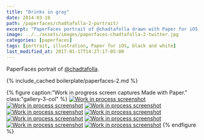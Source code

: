 ```yaml
---
title: "Drinks in gray"
date: 2014-03-18
path: /paperfaces/chadtafolla-2-portrait/
excerpt: "PaperFaces portrait of @chadtafolla drawn with Paper for iOS on an iPad."
image: ../../assets/images/paperfaces-chadtafolla-2-twitter.jpg
categories: [paperfaces]
tags: [portrait, illustration, Paper for iOS, black and white]
last_modified_at: 2017-01-17T14:27:17-05:00
---
```


PaperFaces portrait of [@chadtafolla](https://twitter.com/chadtafolla).

{% include_cached boilerplate/paperfaces-2.md %}

{% figure caption:"Work in progress screen captures Made with Paper." class:"gallery-3-col" %}
[![Work in process screenshot](../../assets/images/paperfaces-chadtafolla-2-process-1-600.jpg)](../../assets/images/paperfaces-chadtafolla-2-process-1-lg.jpg)
[![Work in process screenshot](../../assets/images/paperfaces-chadtafolla-2-process-2-600.jpg)](../../assets/images/paperfaces-chadtafolla-2-process-2-lg.jpg)
[![Work in process screenshot](../../assets/images/paperfaces-chadtafolla-2-process-3-600.jpg)](../../assets/images/paperfaces-chadtafolla-2-process-3-lg.jpg)
[![Work in process screenshot](../../assets/images/paperfaces-chadtafolla-2-process-4-600.jpg)](../../assets/images/paperfaces-chadtafolla-2-process-4-lg.jpg)
[![Work in process screenshot](../../assets/images/paperfaces-chadtafolla-2-process-5-600.jpg)](../../assets/images/paperfaces-chadtafolla-2-process-5-lg.jpg)
[![Work in process screenshot](../../assets/images/paperfaces-chadtafolla-2-process-6-600.jpg)](../../assets/images/paperfaces-chadtafolla-2-process-6-lg.jpg)
[![Work in process screenshot](../../assets/images/paperfaces-chadtafolla-2-process-7-600.jpg)](../../assets/images/paperfaces-chadtafolla-2-process-7-lg.jpg)
[![Work in process screenshot](../../assets/images/paperfaces-chadtafolla-2-process-8-600.jpg)](../../assets/images/paperfaces-chadtafolla-2-process-8-lg.jpg)
[![Work in process screenshot](../../assets/images/paperfaces-chadtafolla-2-process-9-600.jpg)](../../assets/images/paperfaces-chadtafolla-2-process-9-lg.jpg)
{% endfigure %}
